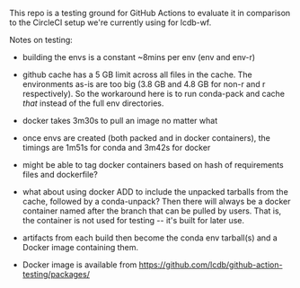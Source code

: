 This repo is a testing ground for GitHub Actions to evaluate it in comparison
to the CircleCI setup we're currently using for lcdb-wf.

Notes on testing:

- building the envs is a constant ~8mins per env (env and env-r)

- github cache has a 5 GB limit across all files in the cache. The environments
  as-is are too big (3.8 GB and 4.8 GB for non-r and r respectively). So the
  workaround here is to run conda-pack and cache *that* instead of the full env
  directories.

- docker takes 3m30s to pull an image no matter what

- once envs are created (both packed and in docker containers), the timings are
  1m51s for conda and 3m42s for docker

- might be able to tag docker containers based on hash of requirements files and dockerfile?

- what about using docker ADD to include the unpacked tarballs from the cache,
  followed by a conda-unpack? Then there will always be a docker container
  named after the branch that can be pulled by users. That is, the container is
  not used for testing -- it's built for later use.

- artifacts from each build then become the conda env tarball(s) and a Docker
  image containing them.

- Docker image is available from https://github.com/lcdb/github-action-testing/packages/
